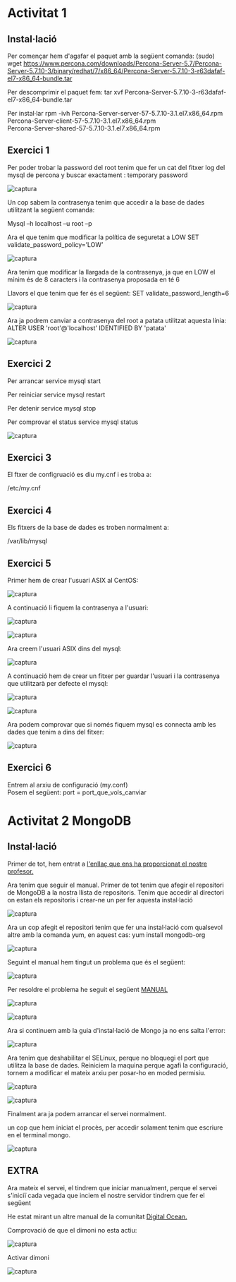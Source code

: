 # Activitat 1

## Instal·lació
Per començar hem d'agafar el paquet amb la següent comanda:
(sudo) wget https://www.percona.com/downloads/Percona-Server-5.7/Percona-Server-5.7.10-3/binary/redhat/7/x86_64/Percona-Server-5.7.10-3-r63dafaf-el7-x86_64-bundle.tar

Per descomprimir el paquet fem: tar xvf Percona-Server-5.7.10-3-r63dafaf-el7-x86_64-bundle.tar

Per instal·lar 
rpm -ivh Percona-Server-server-57-5.7.10-3.1.el7.x86_64.rpm \
Percona-Server-client-57-5.7.10-3.1.el7.x86_64.rpm \
Percona-Server-shared-57-5.7.10-3.1.el7.x86_64.rpm

## Exercici 1

Per poder trobar la password del root tenim que fer un cat del fitxer log del mysql de percona y buscar exactament : temporary password

![captura](https://github.com/Shyrkoon/Base-de-dades/blob/master/Activitat1/Imatges/2017-09-19%2019_26_22-ACtividad1%20Percona%20%5BCorriendo%5D%20-%20Oracle%20VM%20VirtualBox.png)

Un cop sabem la contrasenya tenim que accedir a la base de dades utilitzant la següent comanda:

Mysql –h localhost –u root –p

Ara el que tenim que modificar la política de seguretat a LOW
SET validate_password_policy=’LOW’

![captura](https://github.com/Shyrkoon/Base-de-dades/blob/master/Activitat1/Imatges/Captura2.PNG)

Ara tenim que modificar la llargada de la contrasenya, ja que en LOW el mínim és de 8 caracters i la contrasenya proposada en té 6

Llavors el que tenim que fer és el següent:
SET validate_password_length=6

![captura](https://github.com/Shyrkoon/Base-de-dades/blob/master/Activitat1/Imatges/Captura.PNG)

Ara ja podrem canviar a contrasenya del root a patata utilitzat aquesta línia:
ALTER USER 'root'@'localhost' IDENTIFIED BY 'patata'

![captura](https://github.com/Shyrkoon/Base-de-dades/blob/master/Activitat1/Imatges/Captura3.PNG)

## Exercici 2
Per arrancar
  service mysql start

Per reiniciar
  service mysql restart
  
Per detenir
  service mysql stop
 
Per comprovar el status
  service mysql status
  
![captura](https://github.com/Shyrkoon/Base-de-dades/blob/master/Activitat1/Imatges/2017-09-19%2019_07_48-ACtividad1%20Percona%20%5BCorriendo%5D%20-%20Oracle%20VM%20VirtualBox.png)

## Exercici 3

El ftxer de configruació es diu my.cnf i es troba a:

/etc/my.cnf

## Exercici 4

Els fitxers de la base de dades es troben normalment a:

/var/lib/mysql

## Exercici 5

Primer hem de crear l'usuari ASIX al CentOS:

![captura](https://github.com/Shyrkoon/Base-de-dades/blob/master/Activitat1/Imatges/ex%205-1.png)

A continuació li fiquem la contrasenya a l'usuari:

![captura](https://github.com/Shyrkoon/Base-de-dades/blob/master/Activitat1/Imatges/ex%205-2.png)

![captura](https://github.com/Shyrkoon/Base-de-dades/blob/master/Activitat1/Imatges/ex%205-3.png)

Ara creem l'usuari ASIX dins del mysql:

![captura](https://github.com/Shyrkoon/Base-de-dades/blob/master/Activitat1/Imatges/ex%205-4.png)

A continuació hem de crear un fitxer per guardar l'usuari i la contrasenya que utilitzarà per defecte el mysql:

![captura](https://github.com/Shyrkoon/Base-de-dades/blob/master/Activitat1/Imatges/ex%205-5.png)

![captura](https://github.com/Shyrkoon/Base-de-dades/blob/master/Activitat1/Imatges/ex%205-6.png)

Ara podem comprovar que si només fiquem mysql es connecta amb les dades que tenim a dins del fitxer:

![captura](https://github.com/Shyrkoon/Base-de-dades/blob/master/Activitat1/Imatges/ex%205-7.png)

## Exercici 6

Entrem al arxiu de configuració (my.conf) <br />
Posem el següent: port = port_que_vols_canviar


# Activitat 2 MongoDB

## Instal·lació

Primer de tot, hem entrat a [l'enllaç que ens ha proporcionat el nostre profesor.](https://docs.mongodb.com/master/tutorial/install-mongodb-on-red-hat/)

Ara tenim que seguir el manual. Primer de tot tenim que afegir el repositori de MongoDB a la nostra llista de repositoris. Tenim que accedir al directori on estan els repositoris i crear-ne un per fer aquesta instal·lació

![captura](https://github.com/Shyrkoon/Base-de-dades/blob/master/Activitat1/Imatges/1%20repo.png)

Ara un cop afegit el repositori tenim que fer una instal·lació com qualsevol altre amb la comanda yum, en aquest cas:
yum install mongodb-org

![captura](https://github.com/Shyrkoon/Base-de-dades/blob/master/Activitat1/Imatges/2-1%20install.png)

Seguint el manual hem tingut un problema que és el següent:

![captura](https://github.com/Shyrkoon/Base-de-dades/blob/master/Activitat1/Imatges/3%20semanage.png)

Per resoldre el problema he seguit el següent [MANUAL](https://www.ostechnix.com/linux-troubleshooting-semanage-command-not-found-in-centos-7rhel-7/)

![captura](https://github.com/Shyrkoon/Base-de-dades/blob/master/Activitat1/Imatges/3-1%20semanage.png)

![captura](https://github.com/Shyrkoon/Base-de-dades/blob/master/Activitat1/Imatges/3-2%20ssemanage.png)

Ara si continuem amb la guia d'instal·lació de Mongo ja no ens salta l'error:

![captura](https://github.com/Shyrkoon/Base-de-dades/blob/master/Activitat1/Imatges/4%20semanage.png)

Ara tenim que deshabilitar el SELinux, perque no bloquegi el port que utilitza la base de dades. Reiniciem la maquina perque agafi la configuració, tornem a modificar el mateix arxiu per posar-ho en moded permisiu.

![captura](https://github.com/Shyrkoon/Base-de-dades/blob/master/Activitat1/Imatges/5%20selinux%20disa.png)

![captura](https://github.com/Shyrkoon/Base-de-dades/blob/master/Activitat1/Imatges/6%20selinux%20permi.png)

Finalment ara ja podem arrancar el servei normalment.

un cop que hem iniciat el procès, per accedir solament tenim que escriure en el terminal mongo.

![captura](https://github.com/Shyrkoon/Base-de-dades/blob/master/Activitat1/Imatges/8%20entrar%20al%20mongo.png)

## EXTRA

Ara mateix el servei, el tindrem que iniciar manualment, perque el servei s'iniciï cada vegada que inciem el nostre servidor tindrem que fer el següent

He estat mirant un altre manual de la comunitat [Digital Ocean.](https://www.digitalocean.com/community/tutorials/how-to-install-mongodb-on-centos-7)

Comprovació de que el dimoni no esta actiu:

![captura](https://github.com/Shyrkoon/Base-de-dades/blob/master/Activitat1/Imatges/9%20extra%20servicio.png)

Activar dimoni

![captura](https://github.com/Shyrkoon/Base-de-dades/blob/master/Activitat1/Imatges/9-1%20extra%20servicio%20automatico.png)






